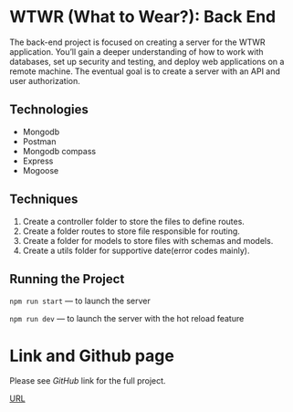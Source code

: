 # WTWR (What to Wear?): Back End

The back-end project is focused on creating a server for the WTWR application. You’ll gain a deeper understanding of how to work with databases, set up security and testing, and deploy web applications on a remote machine. The eventual goal is to create a server with an API and user authorization.

## Technologies

- Mongodb
- Postman
- Mongodb compass
- Express
- Mogoose

## Techniques

1. Create a controller folder to store the files to define routes.
2. Create a folder routes to store file responsible for routing.
3. Create a folder for models to store files with schemas and models.
4. Create a utils folder for supportive date(error codes mainly).

## Running the Project

`npm run start` — to launch the server

`npm run dev` — to launch the server with the hot reload feature

# Link and Github page

Please see _GitHub_ link for the full project.

[URL](https://github.com/AbelCutz/se_project_express)
